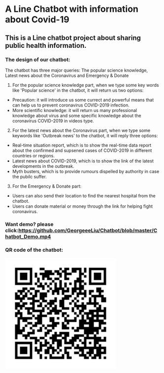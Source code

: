# A Line Chatbot with information about Covid-19
## This is a Line chatbot project about sharing public health information.    
### The design of our chatbot:    
The chatbot has three major queries: The popular science knowledge, Latest news about the Coronavirus and Emergency & Donate   
1. For the popular science knowledge part, when we type some key words like 'Popular science' in the chatbot, it will return us two options:
* Precaution: it will introduce us some currect and powerful means that can help us to prevent coronavirus COVID-2019 infection.
* More scientific knowledge: it will return us many professional knowledge about virus and some specific knowledge about the coronavirus COVID-2019 in videos type.
2. For the latest news about the Coronavirus part, when we type some keywords like 'Outbreak news' to the chatbot, it will reply three options:   
* Real-time situation report, which is to show the real-time data report about the confirmed and supsened cases of COVID-2019 in different countries or regions.   
* Latest news about COVID-2019, which is to show the link of the latest developments in the outbreak.     
* Myth busters, which is to provide rumours dispelled by authority in case the pubilc suffer.      
3. For the Emergency & Donate part:
* Users can also send their location to find the nearest hospital from the chatbot.
* Users can donate material or money through the link for helping fight coronavirus.

### Want demo? please click:https://github.com/GeorgeeeLiu/Chatbot/blob/master/Chatbot_Demo.mp4

### QR code of the chatbot:

![Alt Text](https://github.com/GeorgeeeLiu/Chatbot/blob/master/182wpswj.png)

